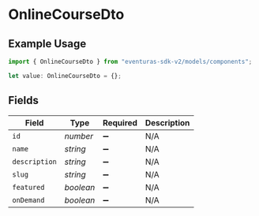 # OnlineCourseDto

## Example Usage

```typescript
import { OnlineCourseDto } from "eventuras-sdk-v2/models/components";

let value: OnlineCourseDto = {};
```

## Fields

| Field              | Type               | Required           | Description        |
| ------------------ | ------------------ | ------------------ | ------------------ |
| `id`               | *number*           | :heavy_minus_sign: | N/A                |
| `name`             | *string*           | :heavy_minus_sign: | N/A                |
| `description`      | *string*           | :heavy_minus_sign: | N/A                |
| `slug`             | *string*           | :heavy_minus_sign: | N/A                |
| `featured`         | *boolean*          | :heavy_minus_sign: | N/A                |
| `onDemand`         | *boolean*          | :heavy_minus_sign: | N/A                |